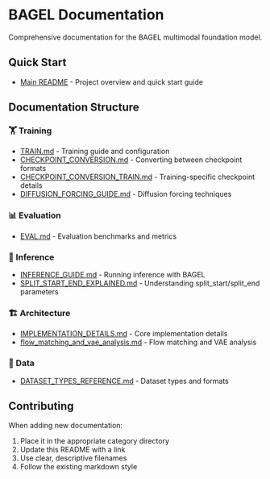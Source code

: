 # BAGEL Documentation

Comprehensive documentation for the BAGEL multimodal foundation model.

## Quick Start

- [Main README](../README.md) - Project overview and quick start guide

## Documentation Structure

### 🏋️ Training
- [TRAIN.md](training/TRAIN.md) - Training guide and configuration
- [CHECKPOINT_CONVERSION.md](training/CHECKPOINT_CONVERSION.md) - Converting between checkpoint formats
- [CHECKPOINT_CONVERSION_TRAIN.md](training/CHECKPOINT_CONVERSION_TRAIN.md) - Training-specific checkpoint details
- [DIFFUSION_FORCING_GUIDE.md](training/DIFFUSION_FORCING_GUIDE.md) - Diffusion forcing techniques

### 📊 Evaluation
- [EVAL.md](evaluation/EVAL.md) - Evaluation benchmarks and metrics

### 🔮 Inference
- [INFERENCE_GUIDE.md](inference/INFERENCE_GUIDE.md) - Running inference with BAGEL
- [SPLIT_START_END_EXPLAINED.md](inference/SPLIT_START_END_EXPLAINED.md) - Understanding split_start/split_end parameters

### 🏗️ Architecture
- [IMPLEMENTATION_DETAILS.md](architecture/IMPLEMENTATION_DETAILS.md) - Core implementation details
- [flow_matching_and_vae_analysis.md](architecture/flow_matching_and_vae_analysis.md) - Flow matching and VAE analysis

### 📁 Data
- [DATASET_TYPES_REFERENCE.md](data/DATASET_TYPES_REFERENCE.md) - Dataset types and formats

## Contributing

When adding new documentation:
1. Place it in the appropriate category directory
2. Update this README with a link
3. Use clear, descriptive filenames
4. Follow the existing markdown style
